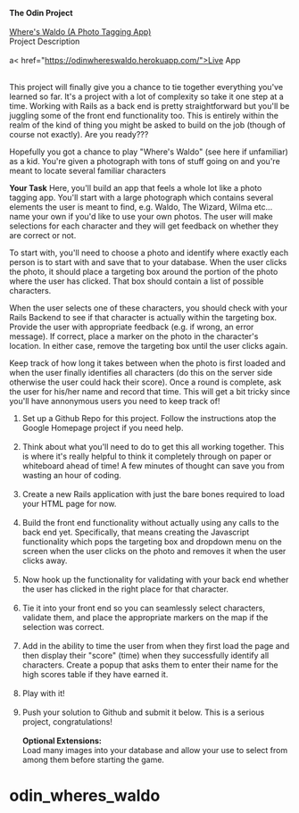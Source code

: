 <strong>The Odin Project</strong><br /><br />
<a href="https://www.theodinproject.com/courses/javascript-and-jquery/lessons/where-s-waldo-a-photo-tagging-app">Where's Waldo (A Photo Tagging App)</a><br />
Project Description<br /><br />
a< href="https://odinwhereswaldo.herokuapp.com/">Live App</a><br /><br />

This project will finally give you a chance to tie together everything you've learned so far. It's a project with a lot of complexity so take it one step at a time. Working with Rails as a back end is pretty straightforward but you'll be juggling some of the front end functionality too. This is entirely within the realm of the kind of thing you might be asked to build on the job (though of course not exactly). Are you ready???

Hopefully you got a chance to play "Where's Waldo" (see here if unfamiliar) as a kid. You're given a photograph with tons of stuff going on and you're meant to locate several familiar characters

<strong>Your Task</strong>
Here, you'll build an app that feels a whole lot like a photo tagging app. You'll start with a large photograph which contains several elements the user is meant to find, e.g. Waldo, The Wizard, Wilma etc... name your own if you'd like to use your own photos. The user will make selections for each character and they will get feedback on whether they are correct or not.

To start with, you'll need to choose a photo and identify where exactly each person is to start with and save that to your database. When the user clicks the photo, it should place a targeting box around the portion of the photo where the user has clicked. That box should contain a list of possible characters.

When the user selects one of these characters, you should check with your Rails Backend to see if that character is actually within the targeting box. Provide the user with appropriate feedback (e.g. if wrong, an error message). If correct, place a marker on the photo in the character's location. In either case, remove the targeting box until the user clicks again.

Keep track of how long it takes between when the photo is first loaded and when the user finally identifies all characters (do this on the server side otherwise the user could hack their score). Once a round is complete, ask the user for his/her name and record that time. This will get a bit tricky since you'll have annonymous users you need to keep track of!

1. Set up a Github Repo for this project. Follow the instructions atop the Google Homepage project if you need help.<br /><br />
2. Think about what you'll need to do to get this all working together. This is where it's really helpful to think it completely through on paper or whiteboard ahead of time! A few minutes of thought can save you from wasting an hour of coding.<br /><br />
3. Create a new Rails application with just the bare bones required to load your HTML page for now.<br /><br />
4. Build the front end functionality without actually using any calls to the back end yet. Specifically, that means creating the Javascript functionality which pops the targeting box and dropdown menu on the screen when the user clicks on the photo and removes it when the user clicks away.<br /><br />
5. Now hook up the functionality for validating with your back end whether the user has clicked in the right place for that character.<br /><br />
6. Tie it into your front end so you can seamlessly select characters, validate them, and place the appropriate markers on the map if the selection was correct.<br /><br />
7. Add in the ability to time the user from when they first load the page and then display their "score" (time) when they successfully identify all characters. Create a popup that asks them to enter their name for the high scores table if they have earned it.<br /><br />
8. Play with it!<br /><br />
9. Push your solution to Github and submit it below. This is a serious project, congratulations!<br /><br />
<strong>Optional Extensions:</strong><br />
Load many images into your database and allow your use to select from among them before starting the game.
# odin_wheres_waldo

